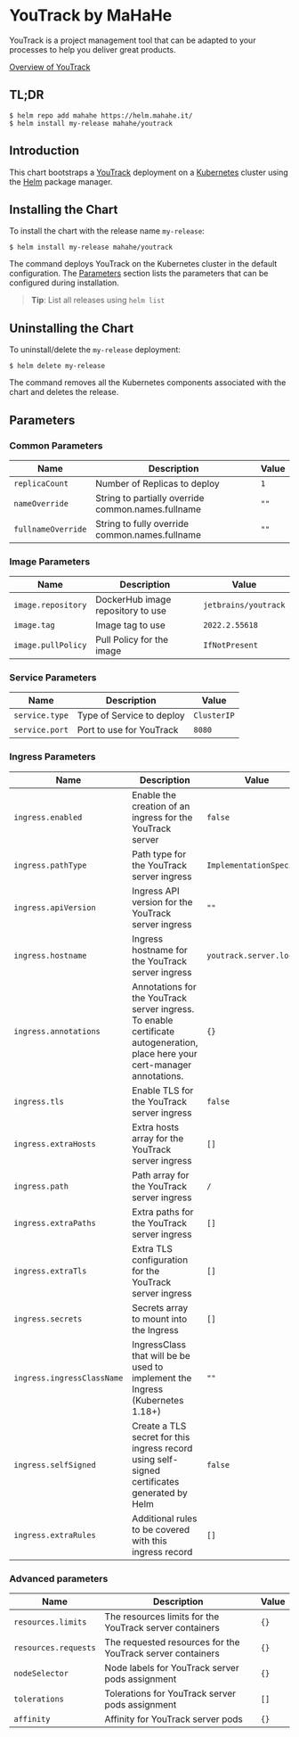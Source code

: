 # YouTrack by MaHaHe

YouTrack is a project management tool that can be adapted to your processes to help you deliver great products.

[Overview of YouTrack](https://www.jetbrains.com/youtrack/)

## TL;DR

```console
$ helm repo add mahahe https://helm.mahahe.it/
$ helm install my-release mahahe/youtrack
```

## Introduction

This chart bootstraps a [YouTrack](https://github.com/mahahe-it/helm/tree/main/charts/youtrack) deployment on a [Kubernetes](https://kubernetes.io) cluster using the [Helm](https://helm.sh) package manager.

## Installing the Chart

To install the chart with the release name `my-release`:

```console
$ helm install my-release mahahe/youtrack
```

The command deploys YouTrack on the Kubernetes cluster in the default configuration. The [Parameters](#parameters) section lists the parameters that can be configured during installation.

> **Tip**: List all releases using `helm list`

## Uninstalling the Chart

To uninstall/delete the `my-release` deployment:

```console
$ helm delete my-release
```

The command removes all the Kubernetes components associated with the chart and deletes the release.

## Parameters

### Common Parameters

| Name               | Description                                        | Value |
| ------------------ | -------------------------------------------------- | ----- |
| `replicaCount`     | Number of Replicas to deploy                       | `1`   |
| `nameOverride`     | String to partially override common.names.fullname | `""`  |
| `fullnameOverride` | String to fully override common.names.fullname     | `""`  |


### Image Parameters

| Name               | Description                       | Value                |
| ------------------ | --------------------------------- | -------------------- |
| `image.repository` | DockerHub image repository to use | `jetbrains/youtrack` |
| `image.tag`        | Image tag to use                  | `2022.2.55618`       |
| `image.pullPolicy` | Pull Policy for the image         | `IfNotPresent`       |


### Service Parameters

| Name           | Description               | Value       |
| -------------- | ------------------------- | ----------- |
| `service.type` | Type of Service to deploy | `ClusterIP` |
| `service.port` | Port to use for YouTrack  | `8080`      |


### Ingress Parameters

| Name                       | Description                                                                                                                  | Value                    |
| -------------------------- | ---------------------------------------------------------------------------------------------------------------------------- | ------------------------ |
| `ingress.enabled`          | Enable the creation of an ingress for the YouTrack server                                                                    | `false`                  |
| `ingress.pathType`         | Path type for the YouTrack server ingress                                                                                    | `ImplementationSpecific` |
| `ingress.apiVersion`       | Ingress API version for the YouTrack server ingress                                                                          | `""`                     |
| `ingress.hostname`         | Ingress hostname for the YouTrack server ingress                                                                             | `youtrack.server.local`  |
| `ingress.annotations`      | Annotations for the YouTrack server ingress. To enable certificate autogeneration, place here your cert-manager annotations. | `{}`                     |
| `ingress.tls`              | Enable TLS for the YouTrack server ingress                                                                                   | `false`                  |
| `ingress.extraHosts`       | Extra hosts array for the YouTrack server ingress                                                                            | `[]`                     |
| `ingress.path`             | Path array for the YouTrack server ingress                                                                                   | `/`                      |
| `ingress.extraPaths`       | Extra paths for the YouTrack server ingress                                                                                  | `[]`                     |
| `ingress.extraTls`         | Extra TLS configuration for the YouTrack server ingress                                                                      | `[]`                     |
| `ingress.secrets`          | Secrets array to mount into the Ingress                                                                                      | `[]`                     |
| `ingress.ingressClassName` | IngressClass that will be be used to implement the Ingress (Kubernetes 1.18+)                                                | `""`                     |
| `ingress.selfSigned`       | Create a TLS secret for this ingress record using self-signed certificates generated by Helm                                 | `false`                  |
| `ingress.extraRules`       | Additional rules to be covered with this ingress record                                                                      | `[]`                     |


### Advanced parameters

| Name                 | Description                                                | Value |
| -------------------- | ---------------------------------------------------------- | ----- |
| `resources.limits`   | The resources limits for the YouTrack server containers    | `{}`  |
| `resources.requests` | The requested resources for the YouTrack server containers | `{}`  |
| `nodeSelector`       | Node labels for YouTrack server pods assignment            | `{}`  |
| `tolerations`        | Tolerations for YouTrack server pods assignment            | `[]`  |
| `affinity`           | Affinity for YouTrack server pods                          | `{}`  |

